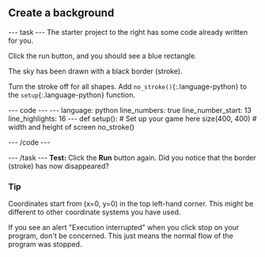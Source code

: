 <h2 class="c-project-heading--task">Create a background</h2>

--- task ---
The starter project to the right has some code already written for you.

Click the run button, and you should see a blue rectangle.

The sky has been drawn with a black border (stroke). 

Turn the stroke off for all shapes. Add `no_stroke()`{:.language-python} to the `setup`{:.language-python} function.

<div class="c-project-code">
--- code ---
---
language: python
line_numbers: true
line_number_start: 13
line_highlights: 16
---
def setup():
# Set up your game here
    size(400, 400)  # width and height of screen
    no_stroke()

--- /code ---

</div>

 --- /task ---
**Test:** Click the **Run** button again. Did you notice that the border (stroke) has now disappeared?

<div class="c-project-callout c-project-callout--tip">

### Tip

Coordinates start from (x=0, y=0) in the top left-hand corner. This might be different to other coordinate systems you have used.

If you see an alert "Execution interrupted" when you click stop on your program, don't be concerned. This just means the normal flow of the program was stopped.

</div>

